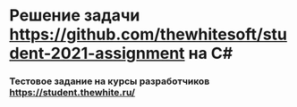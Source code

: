 # Решение задачи https://github.com/thewhitesoft/student-2021-assignment на C# 
###  Тестовое задание на курсы разработчиков https://student.thewhite.ru/
